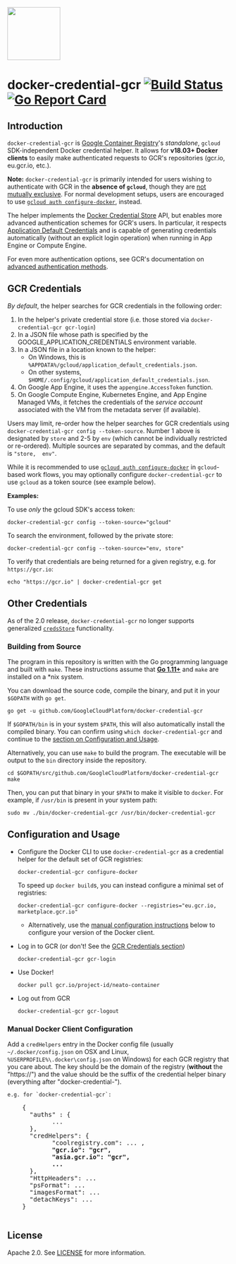 <a href="https://gcr.io"><img src="https://avatars2.githubusercontent.com/u/21046548?s=400&v=4" height="120"/></a>

# docker-credential-gcr [![Build Status](https://travis-ci.org/GoogleCloudPlatform/docker-credential-gcr.svg?branch=master)](https://travis-ci.org/GoogleCloudPlatform/docker-credential-gcr) [![Go Report Card](https://goreportcard.com/badge/GoogleCloudPlatform/docker-credential-gcr)](https://goreportcard.com/report/GoogleCloudPlatform/docker-credential-gcr)

## Introduction

`docker-credential-gcr` is [Google Container Registry](https://cloud.google.com/container-registry/)'s _standalone_, `gcloud` SDK-independent Docker credential helper. It allows for **v18.03+ Docker clients** to easily make authenticated requests to GCR's repositories (gcr.io, eu.gcr.io, etc.).

**Note:** `docker-credential-gcr` is primarily intended for users wishing to authenticate with GCR in the **absence of `gcloud`**, though they are [not mutually exclusive](#gcr-credentials). For normal development setups, users are encouraged to use [`gcloud auth configure-docker`](https://cloud.google.com/sdk/gcloud/reference/auth/configure-docker), instead.

The helper implements the [Docker Credential Store](https://docs.docker.com/engine/reference/commandline/login/#/credentials-store) API, but enables more advanced authentication schemes for GCR's users. In particular, it respects [Application Default Credentials](https://developers.google.com/identity/protocols/application-default-credentials) and is capable of generating credentials automatically (without an explicit login operation) when running in App Engine or Compute Engine.

For even more authentication options, see GCR's documentation on [advanced authentication methods](https://cloud.google.com/container-registry/docs/advanced-authentication).

## GCR Credentials

_By default_, the helper searches for GCR credentials in the following order:

1. In the helper's private credential store (i.e. those stored via `docker-credential-gcr gcr-login`)
1. In a JSON file whose path is specified by the GOOGLE_APPLICATION_CREDENTIALS environment variable.
1. In a JSON file in a location known to the helper:
	* On Windows, this is `%APPDATA%/gcloud/application_default_credentials.json`.
	* On other systems, `$HOME/.config/gcloud/application_default_credentials.json`.
1. On Google App Engine, it uses the `appengine.AccessToken` function.
1. On Google Compute Engine, Kubernetes Engine, and App Engine Managed VMs, it fetches the credentials of the _service account_ associated with the VM from the metadata server (if available).

Users may limit, re-order how the helper searches for GCR credentials using `docker-credential-gcr config --token-source`. Number 1 above is designated by `store` and 2-5 by `env` (which cannot be individually restricted or re-ordered). Multiple sources are separated by commas, and the default is `"store,  env"`.

While it is recommended to use [`gcloud auth configure-docker`](https://cloud.google.com/sdk/gcloud/reference/auth/configure-docker) in `gcloud`-based work flows, you may optionally configure `docker-credential-gcr` to use `gcloud` as a token source (see example below).

**Examples:**

To use _only_ the gcloud SDK's access token:
```shell
docker-credential-gcr config --token-source="gcloud"
```

To search the environment, followed by the private store:
```shell
docker-credential-gcr config --token-source="env, store"
```

To verify that credentials are being returned for a given registry, e.g. for `https://gcr.io`:

```shell
echo "https://gcr.io" | docker-credential-gcr get
```

## Other Credentials

As of the 2.0 release, `docker-credential-gcr` no longer supports generalized [`credsStore`](https://docs.docker.com/engine/reference/commandline/login/#/credentials-store) functionality.

### Building from Source

The program in this repository is written with the Go programming language and built with `make`. These instructions assume that [**Go 1.11+**](https://golang.org/) and `make` are installed on a \*nix system.

You can download the source code, compile the binary, and put it in your `$GOPATH` with `go get`.

```shell
go get -u github.com/GoogleCloudPlatform/docker-credential-gcr
```

If `$GOPATH/bin` is in your system `$PATH`, this will also automatically install the compiled binary. You can confirm using `which docker-credential-gcr` and continue to the [section on Configuration and Usage](#configuration-and-usage).

Alternatively, you can use `make` to build the program. The executable will be output to the `bin` directory inside the repository.

```shell
cd $GOPATH/src/github.com/GoogleCloudPlatform/docker-credential-gcr
make
```

Then, you can put that binary in your `$PATH` to make it visible to `docker`. For example, if `/usr/bin` is present in your system path:

```shell
sudo mv ./bin/docker-credential-gcr /usr/bin/docker-credential-gcr
```

## Configuration and Usage

* Configure the Docker CLI to use `docker-credential-gcr` as a credential helper for the default set of GCR registries:

	```shell
	docker-credential-gcr configure-docker
	```

  To speed up `docker build`s, you can instead configure a minimal set of registries:

  ```shell
  docker-credential-gcr configure-docker --registries="eu.gcr.io, marketplace.gcr.io"
  ```

  * Alternatively, use the [manual configuration instructions](#manual-docker-client-configuration) below to configure your version of the Docker client.

* Log in to GCR (or don't! See the [GCR Credentials section](#gcr-credentials))

	```shell
	docker-credential-gcr gcr-login
	```

* Use Docker!

	```shell
	docker pull gcr.io/project-id/neato-container
	```

* Log out from GCR

	```shell
	docker-credential-gcr gcr-logout
	```

### Manual Docker Client Configuration

Add a `credHelpers` entry in the Docker config file (usually `~/.docker/config.json` on OSX and Linux, `%USERPROFILE%\.docker\config.json` on Windows) for each GCR registry that you care about. The key should be the domain of the registry (**without** the "https://") and the value should be the suffix of the credential helper binary (everything after "docker-credential-").

	e.g. for `docker-credential-gcr`:

  <pre>
    {
      "auths" : {
            ...
      },
      "credHelpers": {
            "coolregistry.com": ... ,
            <b>"gcr.io": "gcr",
            "asia.gcr.io": "gcr",
            ...</b>
      },
      "HttpHeaders": ...
      "psFormat": ...
      "imagesFormat": ...
      "detachKeys": ...
    }
  </pre>

## License

Apache 2.0. See [LICENSE](LICENSE) for more information.
